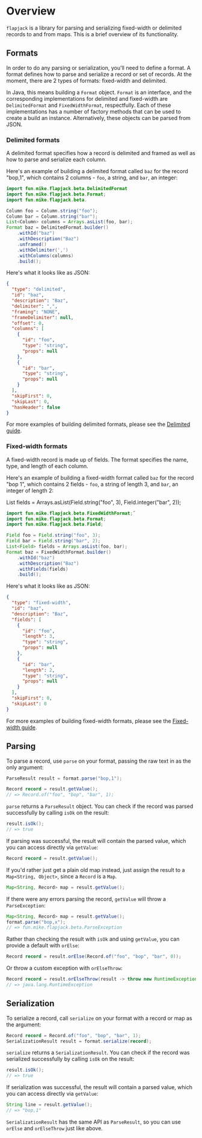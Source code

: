 # Overview

`flapjack` is a library for parsing and serializing fixed-width or delimited records to and from maps. This is a brief overview of its functionality.

## Formats

In order to do any parsing or serialization, you'll need to define a format. A format defines how to parse and serialize a record or set of records. At the moment, there are 2 types of formats: fixed-width and delimited.

In Java, this means building a `Format` object. `Format` is an interface, and the corresponding implementations for delimited and fixed-width are `DelimitedFormat` and `FixedWidthFormat`, respectfully. Each of these implementations has a number of factory methods that can be used to create a build an instance. Alternatively, these objects can be parsed from JSON.

### Delimited formats

A delimited format specifies how a record is delimited and framed as well as how to parse and serialize each column.

Here's an example of building a delimited format called `baz` for the record "bop,1", which contains 2 columns - `foo`, a string, and `bar`, an integer:

```java
import fun.mike.flapjack.beta.DelimitedFormat
import fun.mike.flapjack.beta.Format;
import fun.mike.flapjack.beta.

Column foo = Column.string("foo");
Column bar = Column.string("bar");
List<Column> columns = Arrays.asList(foo, bar);
Format baz = DelimitedFormat.builder()
    .withId("baz")
    .withDescription("Baz")
    .unframed()
    .withDelimiter(',')
    .withColumns(columns)
    .build();
```



Here's what it looks like as JSON:

```json
{
  "type": "delimited",
  "id": "baz",
  "description": "Baz",
  "delimiter": ",",
  "framing": "NONE",
  "frameDelimiter": null,
  "offset": 0,
  "columns": [
    {
      "id": "foo",
      "type": "string",
      "props": null
    },
    {
      "id": "bar",
      "type": "string",
      "props": null
    }
  ],
  "skipFirst": 0,
  "skipLast": 0,
  "hasHeader": false
}
```

For more examples of building delimited formats, please see the [Delimited guide](delimited.md).

### Fixed-width formats

A fixed-width record is made up of fields. The format specifies the name, type, and length of each column.

Here's an example of building a fixed-width format called `baz` for the record "bop 1", which contains 2 fields - `foo`, a string of length 3, and `bar`, an integer of length 2:

List<Field> fields = Arrays.asList(Field.string("foo", 3),
                                   Field.integer("bar", 2));

```java
import fun.mike.flapjack.beta.FixedWidthFormat;˘
import fun.mike.flapjack.beta.Format;
import fun.mike.flapjack.beta.Field;

Field foo = Field.string("foo", 3);
Field bar = Field.string("bar", 2);
List<Field> fields = Arrays.asList(foo, bar);
Format baz = FixedWidthFormat.builder()
    .withId("baz")
    .withDescription("Baz")
    .withFields(fields)
    .build();
```

Here's what it looks like as JSON:

```json
{
  "type": "fixed-width",
  "id": "baz",
  "description": "Baz",
  "fields": [
    {
      "id": "foo",
      "length": 3,
      "type": "string",
      "props": null
    },
    {
      "id": "bar",
      "length": 2,
      "type": "string",
      "props": null
    }
  ],
  "skipFirst": 0,
  "skipLast": 0
}
```

For more examples of building fixed-width formats, please see the [Fixed-width guide](fixed-width.md).

## Parsing

To parse a record, use `parse` on your format, passing the raw text in as the only argument:

```java
ParseResult result = format.parse("bop,1");

Record record = result.getValue();
// => Record.of("foo", "bop", "bar", 1);
```

`parse` returns a `ParseResult` object. You can check if the record was parsed successfully by calling `isOk` on the result:

```java
result.isOk();
// => true
```

If parsing was successful, the result will contain the parsed value, which you can access directly via `getValue`:

```java
Record record = result.getValue();
```

If you'd rather just get a plain old map instead, just assign the result to a `Map<String, Object>`, since a `Record` is a `Map`.

```java
Map<String, Record> map = result.getValue();
```

If there were any errors parsing the record, `getValue` will throw a `ParseException`:

```java
Map<String, Record> map = result.getValue();
format.parse("bop,x");
// => fun.mike.flapjack.beta.ParseException
```

Rather than checking the result with `isOk` and using `getValue`, you can provide a default with `orElse`:

```java
Record record = result.orElse(Record.of("foo", "bop", "bar", 0));
```

Or throw a custom exception with `orElseThrow`:

```java
Record record = result.orElseThrow(result -> throw new RuntimeException("Failed to parse record: " + result.explain()));
// => java.lang.RuntimeException
```

## Serialization

To serialize a record, call `serialize` on your format with a record or map as the argument:

```java
Record record = Record.of("foo", "bop", "bar", 1);
SerializationResult result = format.serialize(record);
```

`serialize` returns a `SerializationResult`. You can check if the record was serialized successfully by calling `isOk` on the result:

```java
result.isOk();
// => true
```

If serialization was successful, the result will contain a parsed value, which you can access directly via `getValue`:

```java
String line = result.getValue();
// => "bop,1"
```

`SerializationResult` has the same API as `ParseResult`, so you can use `orElse` and `orElseThrow` just like above.
